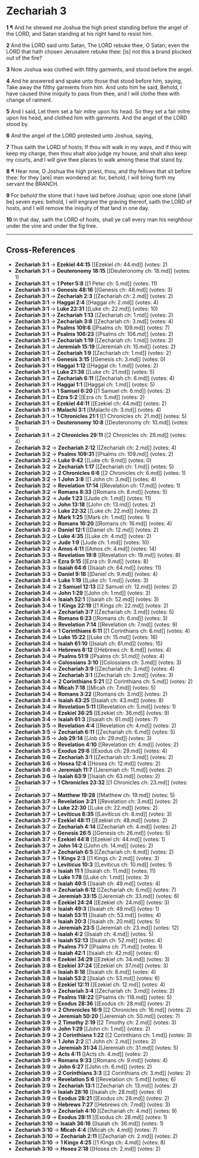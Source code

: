 # Zechariah 3

**1** ¶ And he shewed me Joshua the high priest standing before the angel of the LORD, and Satan standing at his right hand to resist him.

**2** And the LORD said unto Satan, The LORD rebuke thee, O Satan; even the LORD that hath chosen Jerusalem rebuke thee: [is] not this a brand plucked out of the fire?

**3** Now Joshua was clothed with filthy garments, and stood before the angel.

**4** And he answered and spake unto those that stood before him, saying, Take away the filthy garments from him. And unto him he said, Behold, I have caused thine iniquity to pass from thee, and I will clothe thee with change of raiment.

**5** And I said, Let them set a fair mitre upon his head. So they set a fair mitre upon his head, and clothed him with garments. And the angel of the LORD stood by.

**6** And the angel of the LORD protested unto Joshua, saying,

**7** Thus saith the LORD of hosts; If thou wilt walk in my ways, and if thou wilt keep my charge, then thou shalt also judge my house, and shalt also keep my courts, and I will give thee places to walk among these that stand by.

**8** ¶ Hear now, O Joshua the high priest, thou, and thy fellows that sit before thee: for they [are] men wondered at: for, behold, I will bring forth my servant the BRANCH.

**9** For behold the stone that I have laid before Joshua; upon one stone [shall be] seven eyes: behold, I will engrave the graving thereof, saith the LORD of hosts, and I will remove the iniquity of that land in one day.

**10** In that day, saith the LORD of hosts, shall ye call every man his neighbour under the vine and under the fig tree.

---

## Cross-References

- **Zechariah 3:1** → **Ezekiel 44:15** [[Ezekiel ch: 44.md]] (votes: 2)
- **Zechariah 3:1** → **Deuteronomy 18:15** [[Deuteronomy ch: 18.md]] (votes: 1)
- **Zechariah 3:1** → **1 Peter 5:8** [[1 Peter ch: 5.md]] (votes: 11)
- **Zechariah 3:1** → **Genesis 48:16** [[Genesis ch: 48.md]] (votes: 3)
- **Zechariah 3:1** → **Zechariah 2:3** [[Zechariah ch: 2.md]] (votes: 2)
- **Zechariah 3:1** → **Haggai 2:4** [[Haggai ch: 2.md]] (votes: 4)
- **Zechariah 3:1** → **Luke 22:31** [[Luke ch: 22.md]] (votes: 10)
- **Zechariah 3:1** → **Zechariah 1:13** [[Zechariah ch: 1.md]] (votes: 2)
- **Zechariah 3:1** → **Zechariah 3:8** [[Zechariah ch: 3.md]] (votes: 4)
- **Zechariah 3:1** → **Psalms 109:6** [[Psalms ch: 109.md]] (votes: 7)
- **Zechariah 3:1** → **Psalms 106:23** [[Psalms ch: 106.md]] (votes: 2)
- **Zechariah 3:1** → **Zechariah 1:19** [[Zechariah ch: 1.md]] (votes: 2)
- **Zechariah 3:1** → **Jeremiah 15:19** [[Jeremiah ch: 15.md]] (votes: 2)
- **Zechariah 3:1** → **Zechariah 1:9** [[Zechariah ch: 1.md]] (votes: 2)
- **Zechariah 3:1** → **Genesis 3:15** [[Genesis ch: 3.md]] (votes: 0)
- **Zechariah 3:1** → **Haggai 1:12** [[Haggai ch: 1.md]] (votes: 2)
- **Zechariah 3:1** → **Luke 21:36** [[Luke ch: 21.md]] (votes: 5)
- **Zechariah 3:1** → **Zechariah 6:11** [[Zechariah ch: 6.md]] (votes: 4)
- **Zechariah 3:1** → **Haggai 1:1** [[Haggai ch: 1.md]] (votes: 5)
- **Zechariah 3:1** → **1 Samuel 6:20** [[1 Samuel ch: 6.md]] (votes: 2)
- **Zechariah 3:1** → **Ezra 5:2** [[Ezra ch: 5.md]] (votes: 2)
- **Zechariah 3:1** → **Ezekiel 44:11** [[Ezekiel ch: 44.md]] (votes: 2)
- **Zechariah 3:1** → **Malachi 3:1** [[Malachi ch: 3.md]] (votes: 4)
- **Zechariah 3:1** → **1 Chronicles 21:1** [[1 Chronicles ch: 21.md]] (votes: 5)
- **Zechariah 3:1** → **Deuteronomy 10:8** [[Deuteronomy ch: 10.md]] (votes: 1)
- **Zechariah 3:1** → **2 Chronicles 29:11** [[2 Chronicles ch: 29.md]] (votes: 4)
- **Zechariah 3:2** → **Zechariah 2:12** [[Zechariah ch: 2.md]] (votes: 4)
- **Zechariah 3:2** → **Psalms 109:31** [[Psalms ch: 109.md]] (votes: 2)
- **Zechariah 3:2** → **Luke 9:42** [[Luke ch: 9.md]] (votes: 0)
- **Zechariah 3:2** → **Zechariah 1:17** [[Zechariah ch: 1.md]] (votes: 5)
- **Zechariah 3:2** → **2 Chronicles 6:6** [[2 Chronicles ch: 6.md]] (votes: 1)
- **Zechariah 3:2** → **1 John 3:8** [[1 John ch: 3.md]] (votes: 4)
- **Zechariah 3:2** → **Revelation 17:14** [[Revelation ch: 17.md]] (votes: 1)
- **Zechariah 3:2** → **Romans 8:33** [[Romans ch: 8.md]] (votes: 5)
- **Zechariah 3:2** → **Jude 1:23** [[Jude ch: 1.md]] (votes: 11)
- **Zechariah 3:2** → **John 13:18** [[John ch: 13.md]] (votes: 2)
- **Zechariah 3:2** → **Luke 22:32** [[Luke ch: 22.md]] (votes: 2)
- **Zechariah 3:2** → **Mark 1:25** [[Mark ch: 1.md]] (votes: 1)
- **Zechariah 3:2** → **Romans 16:20** [[Romans ch: 16.md]] (votes: 4)
- **Zechariah 3:2** → **Daniel 12:1** [[Daniel ch: 12.md]] (votes: 2)
- **Zechariah 3:2** → **Luke 4:35** [[Luke ch: 4.md]] (votes: 2)
- **Zechariah 3:2** → **Jude 1:9** [[Jude ch: 1.md]] (votes: 10)
- **Zechariah 3:2** → **Amos 4:11** [[Amos ch: 4.md]] (votes: 14)
- **Zechariah 3:3** → **Revelation 19:8** [[Revelation ch: 19.md]] (votes: 8)
- **Zechariah 3:3** → **Ezra 9:15** [[Ezra ch: 9.md]] (votes: 8)
- **Zechariah 3:3** → **Isaiah 64:6** [[Isaiah ch: 64.md]] (votes: 11)
- **Zechariah 3:3** → **Daniel 9:18** [[Daniel ch: 9.md]] (votes: 4)
- **Zechariah 3:4** → **Luke 1:19** [[Luke ch: 1.md]] (votes: 3)
- **Zechariah 3:4** → **2 Samuel 12:13** [[2 Samuel ch: 12.md]] (votes: 2)
- **Zechariah 3:4** → **John 1:29** [[John ch: 1.md]] (votes: 3)
- **Zechariah 3:4** → **Isaiah 52:1** [[Isaiah ch: 52.md]] (votes: 3)
- **Zechariah 3:4** → **1 Kings 22:19** [[1 Kings ch: 22.md]] (votes: 2)
- **Zechariah 3:4** → **Zechariah 3:7** [[Zechariah ch: 3.md]] (votes: 5)
- **Zechariah 3:4** → **Romans 6:23** [[Romans ch: 6.md]] (votes: 3)
- **Zechariah 3:4** → **Revelation 7:14** [[Revelation ch: 7.md]] (votes: 9)
- **Zechariah 3:4** → **1 Corinthians 6:11** [[1 Corinthians ch: 6.md]] (votes: 4)
- **Zechariah 3:4** → **Luke 15:22** [[Luke ch: 15.md]] (votes: 16)
- **Zechariah 3:4** → **Isaiah 61:10** [[Isaiah ch: 61.md]] (votes: 15)
- **Zechariah 3:4** → **Hebrews 8:12** [[Hebrews ch: 8.md]] (votes: 4)
- **Zechariah 3:4** → **Psalms 51:9** [[Psalms ch: 51.md]] (votes: 4)
- **Zechariah 3:4** → **Colossians 3:10** [[Colossians ch: 3.md]] (votes: 3)
- **Zechariah 3:4** → **Zechariah 3:9** [[Zechariah ch: 3.md]] (votes: 4)
- **Zechariah 3:4** → **Zechariah 3:1** [[Zechariah ch: 3.md]] (votes: 3)
- **Zechariah 3:4** → **2 Corinthians 5:21** [[2 Corinthians ch: 5.md]] (votes: 2)
- **Zechariah 3:4** → **Micah 7:18** [[Micah ch: 7.md]] (votes: 5)
- **Zechariah 3:4** → **Romans 3:22** [[Romans ch: 3.md]] (votes: 2)
- **Zechariah 3:4** → **Isaiah 43:25** [[Isaiah ch: 43.md]] (votes: 8)
- **Zechariah 3:4** → **Revelation 5:11** [[Revelation ch: 5.md]] (votes: 1)
- **Zechariah 3:4** → **Ezekiel 36:25** [[Ezekiel ch: 36.md]] (votes: 9)
- **Zechariah 3:4** → **Isaiah 61:3** [[Isaiah ch: 61.md]] (votes: 7)
- **Zechariah 3:5** → **Revelation 4:4** [[Revelation ch: 4.md]] (votes: 2)
- **Zechariah 3:5** → **Zechariah 6:11** [[Zechariah ch: 6.md]] (votes: 5)
- **Zechariah 3:5** → **Job 29:14** [[Job ch: 29.md]] (votes: 3)
- **Zechariah 3:5** → **Revelation 4:10** [[Revelation ch: 4.md]] (votes: 2)
- **Zechariah 3:5** → **Exodus 29:6** [[Exodus ch: 29.md]] (votes: 4)
- **Zechariah 3:6** → **Zechariah 3:1** [[Zechariah ch: 3.md]] (votes: 2)
- **Zechariah 3:6** → **Hosea 12:4** [[Hosea ch: 12.md]] (votes: 2)
- **Zechariah 3:6** → **Jeremiah 11:7** [[Jeremiah ch: 11.md]] (votes: 2)
- **Zechariah 3:6** → **Isaiah 63:9** [[Isaiah ch: 63.md]] (votes: 2)
- **Zechariah 3:7** → **1 Chronicles 23:32** [[1 Chronicles ch: 23.md]] (votes: 2)
- **Zechariah 3:7** → **Matthew 19:28** [[Matthew ch: 19.md]] (votes: 5)
- **Zechariah 3:7** → **Revelation 3:21** [[Revelation ch: 3.md]] (votes: 2)
- **Zechariah 3:7** → **Luke 22:30** [[Luke ch: 22.md]] (votes: 2)
- **Zechariah 3:7** → **Leviticus 8:35** [[Leviticus ch: 8.md]] (votes: 3)
- **Zechariah 3:7** → **Ezekiel 48:11** [[Ezekiel ch: 48.md]] (votes: 2)
- **Zechariah 3:7** → **Zechariah 4:14** [[Zechariah ch: 4.md]] (votes: 2)
- **Zechariah 3:7** → **Genesis 26:5** [[Genesis ch: 26.md]] (votes: 5)
- **Zechariah 3:7** → **Ezekiel 44:8** [[Ezekiel ch: 44.md]] (votes: 1)
- **Zechariah 3:7** → **John 14:2** [[John ch: 14.md]] (votes: 2)
- **Zechariah 3:7** → **Zechariah 6:5** [[Zechariah ch: 6.md]] (votes: 2)
- **Zechariah 3:7** → **1 Kings 2:3** [[1 Kings ch: 2.md]] (votes: 3)
- **Zechariah 3:7** → **Leviticus 10:3** [[Leviticus ch: 10.md]] (votes: 1)
- **Zechariah 3:8** → **Isaiah 11:1** [[Isaiah ch: 11.md]] (votes: 11)
- **Zechariah 3:8** → **Luke 1:78** [[Luke ch: 1.md]] (votes: 3)
- **Zechariah 3:8** → **Isaiah 49:5** [[Isaiah ch: 49.md]] (votes: 4)
- **Zechariah 3:8** → **Zechariah 6:12** [[Zechariah ch: 6.md]] (votes: 7)
- **Zechariah 3:8** → **Jeremiah 33:15** [[Jeremiah ch: 33.md]] (votes: 6)
- **Zechariah 3:8** → **Ezekiel 24:24** [[Ezekiel ch: 24.md]] (votes: 3)
- **Zechariah 3:8** → **Isaiah 49:3** [[Isaiah ch: 49.md]] (votes: 1)
- **Zechariah 3:8** → **Isaiah 53:11** [[Isaiah ch: 53.md]] (votes: 4)
- **Zechariah 3:8** → **Isaiah 20:3** [[Isaiah ch: 20.md]] (votes: 5)
- **Zechariah 3:8** → **Jeremiah 23:5** [[Jeremiah ch: 23.md]] (votes: 12)
- **Zechariah 3:8** → **Isaiah 4:2** [[Isaiah ch: 4.md]] (votes: 5)
- **Zechariah 3:8** → **Isaiah 52:13** [[Isaiah ch: 52.md]] (votes: 4)
- **Zechariah 3:8** → **Psalms 71:7** [[Psalms ch: 71.md]] (votes: 1)
- **Zechariah 3:8** → **Isaiah 42:1** [[Isaiah ch: 42.md]] (votes: 6)
- **Zechariah 3:8** → **Ezekiel 34:29** [[Ezekiel ch: 34.md]] (votes: 3)
- **Zechariah 3:8** → **Ezekiel 37:24** [[Ezekiel ch: 37.md]] (votes: 3)
- **Zechariah 3:8** → **Isaiah 8:18** [[Isaiah ch: 8.md]] (votes: 4)
- **Zechariah 3:8** → **Isaiah 53:2** [[Isaiah ch: 53.md]] (votes: 6)
- **Zechariah 3:8** → **Ezekiel 12:11** [[Ezekiel ch: 12.md]] (votes: 4)
- **Zechariah 3:9** → **Zechariah 3:4** [[Zechariah ch: 3.md]] (votes: 2)
- **Zechariah 3:9** → **Psalms 118:22** [[Psalms ch: 118.md]] (votes: 5)
- **Zechariah 3:9** → **Exodus 28:36** [[Exodus ch: 28.md]] (votes: 2)
- **Zechariah 3:9** → **2 Chronicles 16:9** [[2 Chronicles ch: 16.md]] (votes: 2)
- **Zechariah 3:9** → **Jeremiah 50:20** [[Jeremiah ch: 50.md]] (votes: 7)
- **Zechariah 3:9** → **2 Timothy 2:19** [[2 Timothy ch: 2.md]] (votes: 3)
- **Zechariah 3:9** → **John 1:29** [[John ch: 1.md]] (votes: 2)
- **Zechariah 3:9** → **2 Corinthians 1:22** [[2 Corinthians ch: 1.md]] (votes: 3)
- **Zechariah 3:9** → **1 John 2:2** [[1 John ch: 2.md]] (votes: 2)
- **Zechariah 3:9** → **Jeremiah 31:34** [[Jeremiah ch: 31.md]] (votes: 5)
- **Zechariah 3:9** → **Acts 4:11** [[Acts ch: 4.md]] (votes: 2)
- **Zechariah 3:9** → **Romans 9:33** [[Romans ch: 9.md]] (votes: 4)
- **Zechariah 3:9** → **John 6:27** [[John ch: 6.md]] (votes: 2)
- **Zechariah 3:9** → **2 Corinthians 3:3** [[2 Corinthians ch: 3.md]] (votes: 2)
- **Zechariah 3:9** → **Revelation 5:6** [[Revelation ch: 5.md]] (votes: 6)
- **Zechariah 3:9** → **Zechariah 13:1** [[Zechariah ch: 13.md]] (votes: 2)
- **Zechariah 3:9** → **Isaiah 28:16** [[Isaiah ch: 28.md]] (votes: 6)
- **Zechariah 3:9** → **Exodus 28:21** [[Exodus ch: 28.md]] (votes: 2)
- **Zechariah 3:9** → **Hebrews 7:27** [[Hebrews ch: 7.md]] (votes: 3)
- **Zechariah 3:9** → **Zechariah 4:10** [[Zechariah ch: 4.md]] (votes: 9)
- **Zechariah 3:9** → **Exodus 28:11** [[Exodus ch: 28.md]] (votes: 1)
- **Zechariah 3:10** → **Isaiah 36:16** [[Isaiah ch: 36.md]] (votes: 1)
- **Zechariah 3:10** → **Micah 4:4** [[Micah ch: 4.md]] (votes: 7)
- **Zechariah 3:10** → **Zechariah 2:11** [[Zechariah ch: 2.md]] (votes: 2)
- **Zechariah 3:10** → **1 Kings 4:25** [[1 Kings ch: 4.md]] (votes: 8)
- **Zechariah 3:10** → **Hosea 2:18** [[Hosea ch: 2.md]] (votes: 2)
